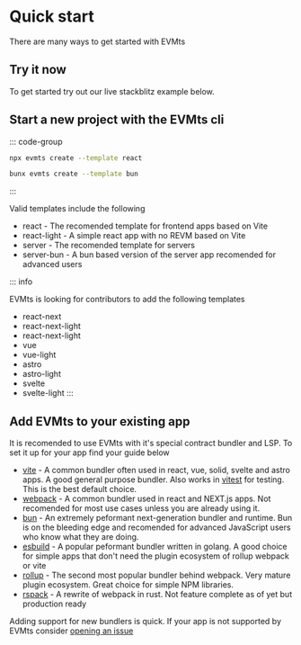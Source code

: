 # Quick start

There are many ways to get started with EVMts

## Try it now

To get started try out our live stackblitz example below.

## Start a new project with the EVMts cli

::: code-group

```bash [npx]
npx evmts create --template react
```

```bash [bunx]
bunx evmts create --template bun
```
:::

Valid templates include the following

- react - The recomended template for frontend apps based on Vite
- react-light - A simple react app with no REVM based on Vite
- server - The recomended template for servers
- server-bun - A bun based version of the server app recomended for advanced users

::: info

EVMts is looking for contributors to add the following templates

- react-next
- react-next-light
- react-next-light
- vue
- vue-light
- astro
- astro-light
- svelte
- svelte-light
:::

## Add EVMts to your existing app

It is recomended to use EVMts with it's special contract bundler and LSP. To set it up for your app find your guide below

- [vite](./vite.md) - A common bundler often used in react, vue, solid, svelte and astro apps. A good general purpose bundler. Also works in [vitest](https://vitest.dev) for testing. This is the best default choice.
- [webpack](./webpack.md) - A common bundler used in react and NEXT.js apps. Not recomended for most use cases unless you are already using it.
- [bun](./bun.md) - An extremely peformant next-generation bundler and runtime. Bun is on the bleeding edge and recomended for advanced JavaScript users who know what they are doing.
- [esbuild](./esbuild.md) - A popular peformant bundler written in golang. A good choice for simple apps that don't need the plugin ecosystem of rollup webpack or vite
- [rollup](./rollup.md) - The second most popular bundler behind webpack. Very mature plugin ecosystem. Great choice for simple NPM libraries.
- [rspack](./rspack.md) - A rewrite of webpack in rust. Not feature complete as of yet but production ready

Adding support for new bundlers is quick. If your app is not supported by EVMts consider [opening an issue]()
